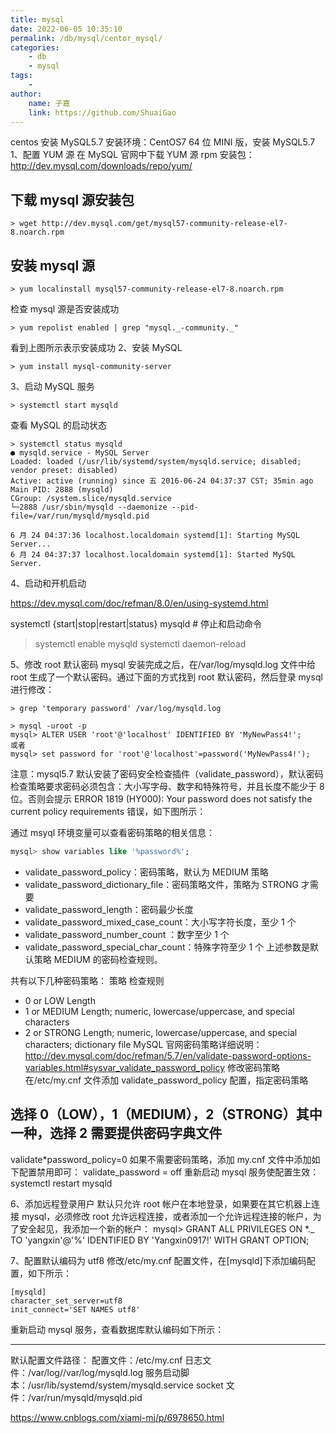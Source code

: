 ```yaml
---
title: mysql
date: 2022-06-05 10:35:10
permalink: /db/mysql/centor_mysql/
categories:
    - db
    - mysql
tags:
    -
author:
    name: 子嘉
    link: https://github.com/ShuaiGao
---
```


centos 安装 MySQL5.7
安装环境：CentOS7 64 位 MINI 版，安装 MySQL5.7
1、配置 YUM 源
在 MySQL 官网中下载 YUM 源 rpm 安装包：http://dev.mysql.com/downloads/repo/yum/

## 下载 mysql 源安装包

```shell
> wget http://dev.mysql.com/get/mysql57-community-release-el7-8.noarch.rpm
```

## 安装 mysql 源

```shell
> yum localinstall mysql57-community-release-el7-8.noarch.rpm
```

检查 mysql 源是否安装成功

```shell
> yum repolist enabled | grep "mysql._-community._"
```

看到上图所示表示安装成功
2、安装 MySQL

```shell
> yum install mysql-community-server
```

3、启动 MySQL 服务

```shell
> systemctl start mysqld
```

查看 MySQL 的启动状态

```shell
> systemctl status mysqld
● mysqld.service - MySQL Server
Loaded: loaded (/usr/lib/systemd/system/mysqld.service; disabled; vendor preset: disabled)
Active: active (running) since 五 2016-06-24 04:37:37 CST; 35min ago
Main PID: 2888 (mysqld)
CGroup: /system.slice/mysqld.service
└─2888 /usr/sbin/mysqld --daemonize --pid-file=/var/run/mysqld/mysqld.pid

6 月 24 04:37:36 localhost.localdomain systemd[1]: Starting MySQL Server...
6 月 24 04:37:37 localhost.localdomain systemd[1]: Started MySQL Server.
```

4、启动和开机启动

https://dev.mysql.com/doc/refman/8.0/en/using-systemd.html

systemctl {start|stop|restart|status} mysqld # 停止和启动命令

> systemctl enable mysqld
> systemctl daemon-reload

5、修改 root 默认密码
mysql 安装完成之后，在/var/log/mysqld.log 文件中给 root 生成了一个默认密码。通过下面的方式找到 root 默认密码，然后登录 mysql 进行修改：

```shell
> grep 'temporary password' /var/log/mysqld.log
```

```shell
> mysql -uroot -p
mysql> ALTER USER 'root'@'localhost' IDENTIFIED BY 'MyNewPass4!';
或者
mysql> set password for 'root'@'localhost'=password('MyNewPass4!');
```

注意：mysql5.7 默认安装了密码安全检查插件（validate_password），默认密码检查策略要求密码必须包含：大小写字母、数字和特殊符号，并且长度不能少于 8 位。否则会提示 ERROR 1819 (HY000): Your password does not satisfy the current policy requirements 错误，如下图所示：

通过 msyql 环境变量可以查看密码策略的相关信息：

```sql
mysql> show variables like '%password%';
```

-   validate_password_policy：密码策略，默认为 MEDIUM 策略
-   validate_password_dictionary_file：密码策略文件，策略为 STRONG 才需要
-   validate_password_length：密码最少长度
-   validate_password_mixed_case_count：大小写字符长度，至少 1 个
-   validate_password_number_count ：数字至少 1 个
-   validate_password_special_char_count：特殊字符至少 1 个 上述参数是默认策略 MEDIUM 的密码检查规则。

共有以下几种密码策略：
策略 检查规则

-   0 or LOW Length
-   1 or MEDIUM Length; numeric, lowercase/uppercase, and special characters
-   2 or STRONG Length; numeric, lowercase/uppercase, and special characters; dictionary file
    MySQL 官网密码策略详细说明：http://dev.mysql.com/doc/refman/5.7/en/validate-password-options-variables.html#sysvar_validate_password_policy
    修改密码策略
    在/etc/my.cnf 文件添加 validate_password_policy 配置，指定密码策略

## 选择 0（LOW），1（MEDIUM），2（STRONG）其中一种，选择 2 需要提供密码字典文件

validate\*password_policy=0
如果不需要密码策略，添加 my.cnf 文件中添加如下配置禁用即可：
validate_password = off
重新启动 mysql 服务使配置生效：
systemctl restart mysqld

6、添加远程登录用户
默认只允许 root 帐户在本地登录，如果要在其它机器上连接 mysql，必须修改 root 允许远程连接，或者添加一个允许远程连接的帐户，为了安全起见，我添加一个新的帐户：
mysql> GRANT ALL PRIVILEGES ON \*.\_ TO 'yangxin'@'%' IDENTIFIED BY 'Yangxin0917!' WITH GRANT OPTION;

7、配置默认编码为 utf8
修改/etc/my.cnf 配置文件，在[mysqld]下添加编码配置，如下所示：

```text
[mysqld]
character_set_server=utf8
init_connect='SET NAMES utf8'
```

重新启动 mysql 服务，查看数据库默认编码如下所示：

---

默认配置文件路径： 配置文件：/etc/my.cnf 日志文件：/var/log//var/log/mysqld.log 服务启动脚本：/usr/lib/systemd/system/mysqld.service socket 文件：/var/run/mysqld/mysqld.pid

https://www.cnblogs.com/xiami-mj/p/6978650.html
